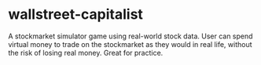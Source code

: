 # wallstreet-capitalist
A stockmarket simulator game using real-world stock data. User can spend virtual money to trade on the stockmarket as they would in real life, without the risk of losing real money. Great for practice.
